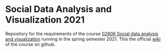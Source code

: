 # Social Data Analysis and Visualization 2021
Repository for the requirements of the course [02806 Social data analysis and visualization](https://kurser.dtu.dk/course/2020-2021/02806) running in the spring semester 2021. This the official [wiki](https://github.com/suneman/socialdata2021/wiki) of the course on github.